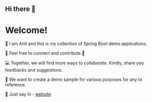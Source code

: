 ## Hi there 👋

# Welcome!

🙋‍ I am Anit and this is my collection of Spring Boot demo applications.

🌈 Feel free to connect and contribute.👩‍

💻 Together, we will find more ways to collaborate. Kindly, share you feedbacks and suggestions.

🍿 We want to create a demo sample for various purposes for any to reference.

🧙 Just say hi - [website](https://anitshrestha.com.np)

